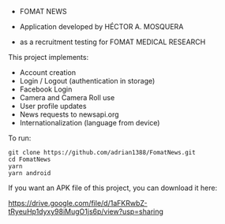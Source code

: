 
 * FOMAT NEWS

 * Application developed by HÉCTOR A. MOSQUERA
 * as a recruitment testing for FOMAT MEDICAL RESEARCH

This project implements:
- Account creation
- Login / Logout (authentication in storage)
- Facebook Login
- Camera and Camera Roll use
- User profile updates
- News requests to newsapi.org
- Internationalization (language from device)


To run:

``` (bash)
git clone https://github.com/adrian1388/FomatNews.git
cd FomatNews
yarn
yarn android
```
If you want an APK file of this project, you can download it here:

https://drive.google.com/file/d/1aFKRwbZ-tRyeuHp1dyxy98iMugO1js6p/view?usp=sharing
